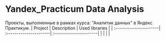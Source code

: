 # Yandex_Practicum Data Analysis
Проекты, выполненные в рамках курса: "Аналитик данных" в Яндекс Практикум.
| Project                | Description            | Used libraries         |
| :----------------------| :----------------------| :----------------------|
|                        |                        |                        |

